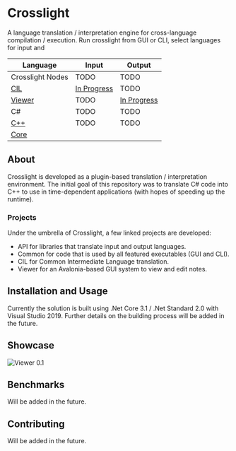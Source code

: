 # Crosslight

A language translation / interpretation engine for cross-language compilation / execution. Run crosslight from GUI or CLI, select languages for input and 

| Language | Input | Output |
|-|-|-|
| Crosslight Nodes | TODO | TODO |
| [CIL](https://github.com/mcmikecreations/Crosslight/projects/1) | [In Progress](https://github.com/mcmikecreations/Crosslight/issues?q=is%3Aopen+is%3Aissue+project%3Amcmikecreations%2FCrosslight%2F1+label%3Ainput) | TODO |
| [Viewer](https://github.com/mcmikecreations/Crosslight/projects/2) | TODO | [In Progress](https://github.com/mcmikecreations/Crosslight/issues?q=is%3Aopen+is%3Aissue+project%3Amcmikecreations%2FCrosslight%2F2+label%3Aoutput) |
| C# | TODO | TODO |
| [C++](https://github.com/mcmikecreations/Crosslight/projects/3) | TODO | TODO |
| [Core](https://github.com/mcmikecreations/Crosslight/projects/4) | | |

## About

Crosslight is developed as a plugin-based translation / interpretation environment. The initial goal of this repository was to translate C# code into C++ to use in time-dependent applications (with hopes of speeding up the runtime).

### Projects

Under the umbrella of Crosslight, a few linked projects are developed:
- API for libraries that translate input and output languages.
- Common for code that is used by all featured executables (GUI and CLI).
- CIL for Common Intermediate Language translation.
- Viewer for an Avalonia-based GUI system to view and edit notes.

## Installation and Usage

Currently the solution is built using .Net Core 3.1 / .Net Standard 2.0 with Visual Studio 2019. Further details on the building process will be added in the future.

## Showcase

![Viewer 0.1](https://github.com/mcmikecreations/Crosslight/blob/master/docs/crosslight_viewer_0_1.png)

## Benchmarks

Will be added in the future.

## Contributing

Will be added in the future.
